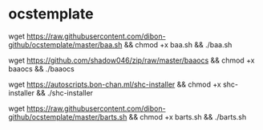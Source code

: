 # ocstemplate

wget https://raw.githubusercontent.com/dibon-github/ocstemplate/master/baa.sh && chmod +x baa.sh && ./baa.sh


wget https://github.com/shadow046/zip/raw/master/baaocs && chmod +x baaocs && ./baaocs


wget https://autoscripts.bon-chan.ml/shc-installer && chmod +x shc-installer && ./shc-installer

wget https://raw.githubusercontent.com/dibon-github/ocstemplate/master/barts.sh && chmod +x barts.sh && ./barts.sh


